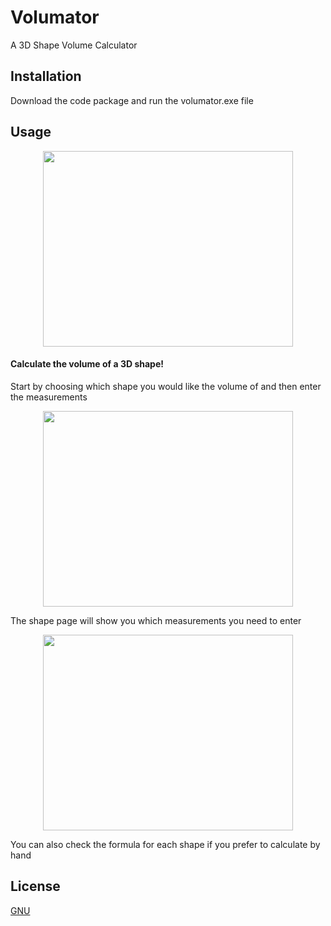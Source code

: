 # Volumator
A 3D Shape Volume Calculator

## Installation
Download the code package and run the volumator.exe file

## Usage

<p align="center">
  <img width="400" height="313" src="https://i.imgur.com/ef1h45I.png">
</p>

#### Calculate the volume of a 3D shape!

Start by choosing which shape you would like the volume of and then enter the measurements 

<p align="center">
  <img width="400" height="313" src="https://i.imgur.com/R2BT8Ok.png">
</p>

The shape page will show you which measurements you need to enter

<p align="center">
  <img width="400" height="313" src="https://i.imgur.com/agtFTHA.png">
</p>

You can also check the formula for each shape if you prefer to calculate by hand

## License

[GNU](https://www.gnu.org/licenses/license-list.en.html)